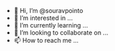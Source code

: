 - 👋 Hi, I’m @souravpointo
- 👀 I’m interested in ...
- 🌱 I’m currently learning ...
- 💞️ I’m looking to collaborate on ...
- 📫 How to reach me ...

<!---
souravpointo/souravpointo is a ✨ special ✨ repository because its `README.md` (this file) appears on your GitHub profile.
You can click the Preview link to take a look at your changes.
--->
